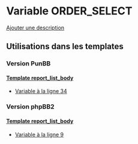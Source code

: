 # Variable ORDER_SELECT
[Ajouter une description](https://fa-tvars.appspot.com/var/ORDER_SELECT)

## Utilisations dans les templates

### Version PunBB

#### [Template report_list_body](punbb/report_list_body.md)
* [Variable &agrave; la ligne 34](../punbb/report_list_body.tpl#L34)

### Version phpBB2

#### [Template report_list_body](subsilver/report_list_body.md)
* [Variable &agrave; la ligne 9](../subsilver/report_list_body.tpl#L9)